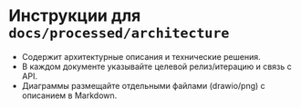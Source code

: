 # Инструкции для `docs/processed/architecture`

- Содержит архитектурные описания и технические решения.
- В каждом документе указывайте целевой релиз/итерацию и связь с API.
- Диаграммы размещайте отдельными файлами (drawio/png) с описанием в Markdown.
